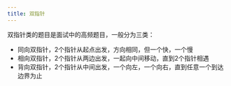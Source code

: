 ```yaml
---
title: 双指针
---
```


双指针类的题目是面试中的高频题目，一般分为三类：

* 同向双指针，2个指针从起点出发，方向相同，但一个快，一个慢
* 相向双指针，2个指针从两边出发，一起向中间移动，直到2个指针相遇
* 背向双指针，2个指针从中间出发，一个向左，一个向右，直到任意一个到达边界为止
